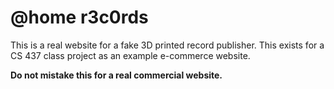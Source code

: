 @home r3c0rds
=============

This is a real website for a fake 3D printed record publisher. This exists for a CS 437 class project as an example e-commerce website. 

**Do not mistake this for a real commercial website.**
